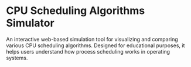 # CPU Scheduling Algorithms Simulator
An interactive web-based simulation tool for visualizing and comparing various CPU scheduling algorithms. Designed for educational purposes, it helps users understand how process scheduling works in operating systems.

